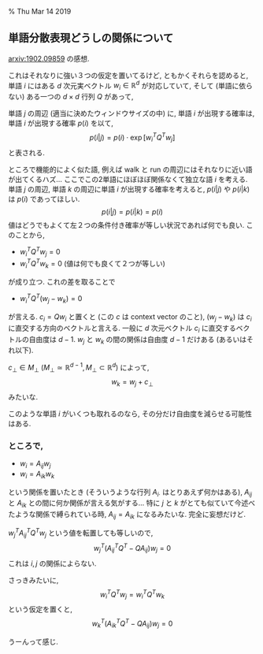 % Thu Mar 14 2019

## 単語分散表現どうしの関係について

[arxiv:1902.09859](http://cympfh.cc/paper/1902.09859.html) の感想.

これはそれなりに強い３つの仮定を置いてるけど, ともかくそれらを認めると,
単語 $i$ にはある $d$ 次元実ベクトル $w_i \in \mathbb R^d$ が対応していて,
そして (単語に依らない) ある一つの $d \times d$ 行列 $Q$ があって,

単語 $j$ の周辺 (適当に決めたウィンドウサイズの中) に, 単語 $i$ が出現する確率は, 単語 $i$ が出現する確率 $p(i)$ を以て,
$$p(i|j) = p(i) \cdot \exp \left[ w_i^T Q^T w_j \right]$$
と表される.

ところで機能的によく似た語, 例えば walk と run の周辺にはそれなりに近い語が出てくるハズ...
ここでこの2単語にほぼほぼ関係なくて独立な語 $i$ を考える.
単語 $j$ の周辺, 単語 $k$ の周辺に単語 $i$ が出現する確率を考えると,
$p(i|j)$ や $p(i|k)$ は $p(i)$ であってほしい.
$$p(i|j) = p(i|k) = p(i)$$
値はどうでもよくて左２つの条件付き確率が等しい状況であれば何でも良い.
このことから,

- $w_i^T Q^T w_j = 0$
- $w_i^T Q^T w_k = 0$ (値は何でも良くて２つが等しい)

が成り立つ.
これの差を取ることで

- $w_i^T Q^T (w_j - w_k) = 0$

が言える.
$c_i = Q w_i$
と置くと (この $c$ は context vector のこと),
$(w_j - w_k)$
は $c_i$ に直交する方向のベクトルと言える.
一般に $d$ 次元ベクトル $c_i$ に直交するベクトルの自由度は $d-1$.
$w_j$ と $w_k$ の間の関係は自由度 $d-1$ だけある (あるいはそれ以下).

$c_\bot \in M_\bot ~ (M_\bot \simeq \mathbb R^{d-1}, M_\bot \subset \mathbb R^d)$ によって,
$$w_k = w_j + c_\bot$$
みたいな.

このような単語 $i$ がいくつも取れるのなら, その分だけ自由度を減らせる可能性はある.

### ところで,

- $w_i = A_{ij} w_j$
- $w_i = A_{ik} w_k$

という関係を置いたとき
(そういうような行列 $A_{i\cdot}$ はとりあえず何かはある),
$A_{ij}$
と
$A_{ik}$
との間に何か関係が言える気がする...
特に $j$ と $k$ がとても似ていて今述べたような関係で縛られている時,
$A_{ij}=A_{ik}$ になるみたいな.
完全に妄想だけど.

$w_j^TA_{ij}^TQ^Tw_j$
という値を転置しても等しいので,
$$w_j^T ( A_{ij}^TQ^T - Q A_{ij}) w_j=0$$
これは $i,j$ の関係によらない.

さっきみたいに,
$$w_i^TQ^Tw_j = w_i^TQ^Tw_k$$
という仮定を置くと,
$$w_k^T (A_{ik}^TQ^T - QA_{ij}) w_j = 0$$

うーんって感じ.
